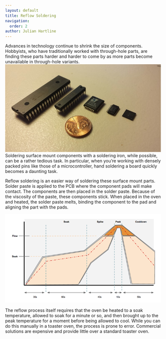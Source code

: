 ```yaml
---
layout: default
title: Reflow Soldering
navigation:
  order: 2
author: Julian Hartline
---
```


Advances in technology continue to shrink the size of components. Hobbyists, who have traditionally worked with through-hole parts, are finding these parts harder and harder to come by as more parts become unavailable in through-hole variants. 
<img class="showcase" src="/resources/images/smdsize.jpg" />
Soldering surface mount components with a soldering iron, while possible, can be a rather tedious task. In particular, when you’re working with densely packed pins like those of a microcontroller, hand soldering a board quickly becomes a daunting task. 

Reflow soldering is an easier way of soldering these surface mount parts. Solder paste is applied to the PCB where the component pads will make contact. The components are then placed in the solder paste. Because of the viscosity of the paste, these components stick. When placed in the oven and heated, the solder paste melts, binding the component to the pad and aligning the part with the pads.

<img class="showcase" src="/resources/images/solderprofile.png" />

The reflow process itself requires that the oven be heated to a soak temperature, allowed to soak for a minute or so, and then brought up to the peak temperature for a moment before being allowed to cool. While you can do this manually in a toaster oven, the process is prone to error. Commercial solutions are expensive and provide little over a standard toaster oven.